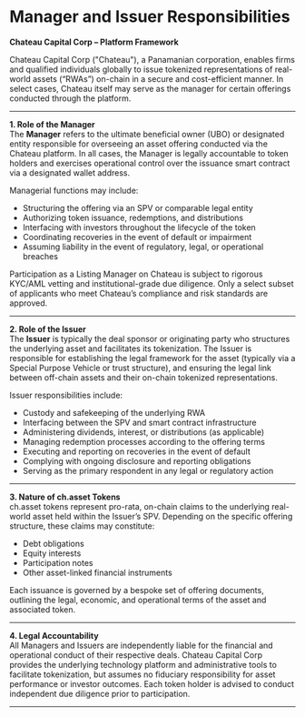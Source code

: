 # Manager and Issuer Responsibilities

**Chateau Capital Corp – Platform Framework**

Chateau Capital Corp ("Chateau"), a Panamanian corporation, enables firms and qualified individuals globally to issue tokenized representations of real-world assets (“RWAs”) on-chain in a secure and cost-efficient manner. In select cases, Chateau itself may serve as the manager for certain offerings conducted through the platform.

***

**1. Role of the Manager**\
The **Manager** refers to the ultimate beneficial owner (UBO) or designated entity responsible for overseeing an asset offering conducted via the Chateau platform. In all cases, the Manager is legally accountable to token holders and exercises operational control over the issuance smart contract via a designated wallet address.

Managerial functions may include:

* Structuring the offering via an SPV or comparable legal entity
* Authorizing token issuance, redemptions, and distributions
* Interfacing with investors throughout the lifecycle of the token
* Coordinating recoveries in the event of default or impairment
* Assuming liability in the event of regulatory, legal, or operational breaches

Participation as a Listing Manager on Chateau is subject to rigorous KYC/AML vetting and institutional-grade due diligence. Only a select subset of applicants who meet Chateau’s compliance and risk standards are approved.

***

**2. Role of the Issuer**\
The **Issuer** is typically the deal sponsor or originating party who structures the underlying asset and facilitates its tokenization. The Issuer is responsible for establishing the legal framework for the asset (typically via a Special Purpose Vehicle or trust structure), and ensuring the legal link between off-chain assets and their on-chain tokenized representations.

Issuer responsibilities include:

* Custody and safekeeping of the underlying RWA
* Interfacing between the SPV and smart contract infrastructure
* Administering dividends, interest, or distributions (as applicable)
* Managing redemption processes according to the offering terms
* Executing and reporting on recoveries in the event of default
* Complying with ongoing disclosure and reporting obligations
* Serving as the primary respondent in any legal or regulatory action

***

**3. Nature of ch.asset Tokens**\
ch.asset tokens represent pro-rata, on-chain claims to the underlying real-world asset held within the Issuer’s SPV. Depending on the specific offering structure, these claims may constitute:

* Debt obligations
* Equity interests
* Participation notes
* Other asset-linked financial instruments

Each issuance is governed by a bespoke set of offering documents, outlining the legal, economic, and operational terms of the asset and associated token.

***

**4. Legal Accountability**\
All Managers and Issuers are independently liable for the financial and operational conduct of their respective deals. Chateau Capital Corp provides the underlying technology platform and administrative tools to facilitate tokenization, but assumes no fiduciary responsibility for asset performance or investor outcomes. Each token holder is advised to conduct independent due diligence prior to participation.

***

